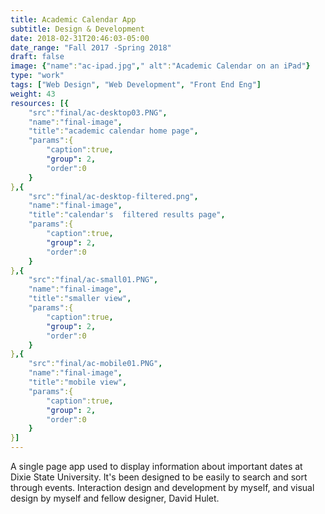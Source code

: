 ```yaml
---
title: Academic Calendar App
subtitle: Design & Development
date: 2018-02-31T20:46:03-05:00
date_range: "Fall 2017 -Spring 2018"
draft: false
image: {"name":"ac-ipad.jpg"," alt":"Academic Calendar on an iPad"}
type: "work"
tags: ["Web Design", "Web Development", "Front End Eng"]
weight: 43
resources: [{
    "src":"final/ac-desktop03.PNG",
    "name":"final-image",
    "title":"academic calendar home page",
    "params":{
        "caption":true,
        "group": 2,
        "order":0
    }
},{
    "src":"final/ac-desktop-filtered.png",
    "name":"final-image",
    "title":"calendar's  filtered results page",
    "params":{
        "caption":true,
        "group": 2,
        "order":0
    }
},{
    "src":"final/ac-small01.PNG",
    "name":"final-image",
    "title":"smaller view",
    "params":{
        "caption":true,
        "group": 2,
        "order":0
    }
},{
    "src":"final/ac-mobile01.PNG",
    "name":"final-image",
    "title":"mobile view",
    "params":{
        "caption":true,
        "group": 2,
        "order":0
    }
}]
---
```

A single page app used to display information about important dates at Dixie State University. It's been designed to be easily to search and sort through events. Interaction design and development by myself, and visual design by myself and fellow designer, David Hulet.